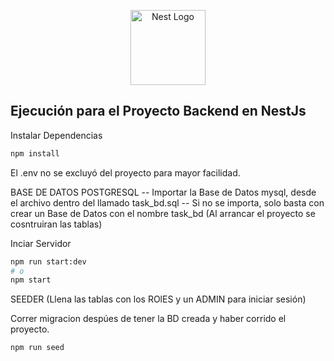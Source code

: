 <p align="center">
  <a href="http://nestjs.com/" target="blank"><img src="https://nestjs.com/img/logo-small.svg" width="120" alt="Nest Logo" /></a>
</p>

[circleci-image]: https://img.shields.io/circleci/build/github/nestjs/nest/master?token=abc123def456
[circleci-url]: https://circleci.com/gh/nestjs/nest

## Ejecución para el Proyecto Backend en NestJs
Instalar Dependencias
```bash
npm install
```

El .env no se excluyó del proyecto para mayor facilidad.

BASE DE DATOS POSTGRESQL
-- Importar la Base de Datos mysql, desde el archivo dentro del llamado task_bd.sql
-- Si no se importa, solo basta con crear un Base de Datos con el nombre task_bd (Al arrancar el proyecto se cosntruiran las tablas)

Inciar Servidor
```bash
npm run start:dev
# o
npm start
```

SEEDER (Llena las tablas con los ROlES y un ADMIN para iniciar sesión)

Correr migracion despúes de tener la BD creada y haber corrido el proyecto.
```bash
npm run seed
```


